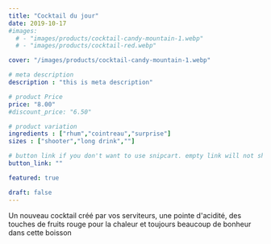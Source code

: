```yaml
---
title: "Cocktail du jour"
date: 2019-10-17
#images:
  # - "images/products/cocktail-candy-mountain-1.webp"
  # - "images/products/cocktail-red.webp"

cover: "/images/products/cocktail-candy-mountain-1.webp"

# meta description
description : "this is meta description"

# product Price
price: "8.00"
#discount_price: "6.50"

# product variation
ingredients : ["rhum","cointreau","surprise"]
sizes : ["shooter","long drink",""]

# button link if you don't want to use snipcart. empty link will not show button
button_link: ""

featured: true

draft: false
---
```


Un nouveau cocktail créé par vos serviteurs, une pointe d'acidité, des touches de fruits rouge pour la chaleur et toujours beaucoup de bonheur dans cette boisson
